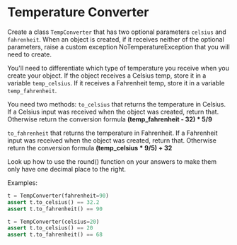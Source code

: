 # Temperature Converter

Create a class `TempConverter` that has two optional parameters `celsius` and `fahrenheit`. When an object is created, if it receives neither of the optional parameters, raise a custom exception NoTemperatureException that you will need to create. 

You'll need to differentiate which type of temperature you receive when you create your object. If the object receives a Celsius temp, store it in a variable `temp_celsius`. If it receives a Fahrenheit temp, store it in a variable `temp_fahrenheit`.

You need two methods: 
`to_celsius` that returns the temperature in Celsius. If a Celsius input was received when the object was created, return that. Otherwise return the conversion formula **(temp_fahrenheit - 32) * 5/9**

`to_fahrenheit` that returns the temperature in Fahrenheit. If a Fahrenheit input was received when the object was created, return that. Otherwise return the conversion formula **(temp_celsius * 9/5) + 32**

Look up how to use the round() function on your answers to make them only have one decimal place to the right.

Examples:

```python
t = TempConverter(fahrenheit=90)
assert t.to_celsius() == 32.2
assert t.to_fahrenheit() == 90

t = TempConverter(celsius=20)
assert t.to_celsius() == 20
assert t.to_fahrenheit() == 68
```
